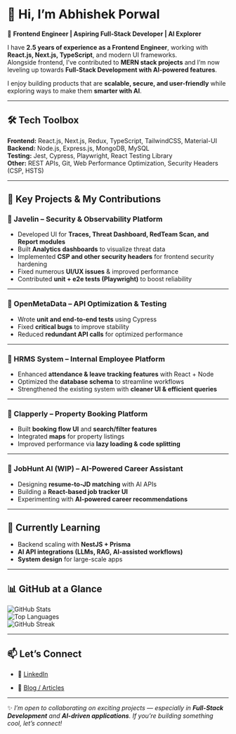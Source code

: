# 👋 Hi, I’m Abhishek Porwal

🚀 **Frontend Engineer | Aspiring Full-Stack Developer | AI Explorer**

I have **2.5 years of experience as a Frontend Engineer**, working with
**React.js, Next.js, TypeScript**, and modern UI frameworks.  
Alongside frontend, I’ve contributed to **MERN stack projects** and I’m now
leveling up towards **Full-Stack Development with AI-powered features**.

I enjoy building products that are **scalable, secure, and user-friendly** while
exploring ways to make them **smarter with AI**.

---

## 🛠️ Tech Toolbox

**Frontend:** React.js, Next.js, Redux, TypeScript, TailwindCSS, Material-UI  
**Backend:** Node.js, Express.js, MongoDB, MySQL  
**Testing:** Jest, Cypress, Playwright, React Testing Library  
**Other:** REST APIs, Git, Web Performance Optimization, Security Headers (CSP,
HSTS)

---

## 🌟 Key Projects & My Contributions

### 🔐 Javelin – Security & Observability Platform

- Developed UI for **Traces, Threat Dashboard, RedTeam Scan, and Report
  modules**
- Built **Analytics dashboards** to visualize threat data
- Implemented **CSP and other security headers** for frontend security hardening
- Fixed numerous **UI/UX issues** & improved performance
- Contributed **unit + e2e tests (Playwright)** to boost reliability

---

### 🧩 OpenMetaData – API Optimization & Testing

- Wrote **unit and end-to-end tests** using Cypress
- Fixed **critical bugs** to improve stability
- Reduced **redundant API calls** for optimized performance

---

### 👥 HRMS System – Internal Employee Platform

- Enhanced **attendance & leave tracking features** with React + Node
- Optimized the **database schema** to streamline workflows
- Strengthened the existing system with **cleaner UI & efficient queries**

---

### 🏡 Clapperly – Property Booking Platform

- Built **booking flow UI** and **search/filter features**
- Integrated **maps** for property listings
- Improved performance via **lazy loading & code splitting**

---

### 🤖 JobHunt AI (WIP) – AI-Powered Career Assistant

- Designing **resume-to-JD matching** with AI APIs
- Building a **React-based job tracker UI**
- Experimenting with **AI-powered career recommendations**

---

## 🌱 Currently Learning

- Backend scaling with **NestJS + Prisma**
- **AI API integrations (LLMs, RAG, AI-assisted workflows)**
- **System design** for large-scale apps

---

## 📊 GitHub at a Glance

![GitHub Stats](https://github-readme-stats.vercel.app/api?username=abhishek332&show_icons=true&theme=radical)  
![Top Languages](https://github-readme-stats.vercel.app/api/top-langs/?username=abhishek332&layout=compact&theme=radical)  
![GitHub Streak](https://github-readme-streak-stats.herokuapp.com/?user=abhishek332&theme=radical)

---

## 📫 Let’s Connect

- 💼 [LinkedIn](https://www.linkedin.com/in/abhishek-porwal-213726194/)
<!-- - 🌐 [Portfolio](#) _(coming soon)_ -->
- 📝 [Blog / Articles](https://abhishekporwal.hashnode.dev/)

---

✨ _I’m open to collaborating on exciting projects — especially in **Full-Stack
Development** and **AI-driven applications**. If you’re building something cool,
let’s connect!_

